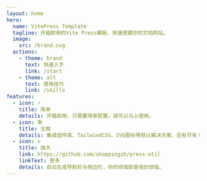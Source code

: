 ```yaml
---
layout: home
hero:
  name: VitePress Template
  tagline: 开箱即用的Vite Press模板，快速搭建你的文档网站。
  image:
    src: /brand.svg
  actions:
    - theme: brand
      text: 快速入手
      link: /start
    - theme: alt
      text: 使用技巧
      link: /skills
features:
  - icon: ⚡
    title: 简单
    details: 开箱即用，只需要简单配置，就可以马上使用。
  - icon: 🛠️
    title: 全面
    details: 集成组件库、TailwindCSS、SVG图标等默认解决方案，应有尽有！
  - icon: ✊
    title: 强大
    link: https://github.com/shoppingzh/press-util
    linkText: 更多
    details: 自动生成导航栏与侧边栏，你的烦恼即是我的烦恼。
---
```

